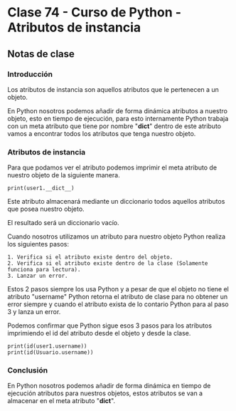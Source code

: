 # Clase 74 - Curso de Python - Atributos de instancia

## Notas de clase

### Introducción

Los atributos de instancia son aquellos atributos que le pertenecen a un objeto.

En Python nosotros podemos añadir de forma dinámica atributos a nuestro objeto, esto en tiempo de ejecución, para  esto internamente Python trabaja con un meta atributo  que tiene por nombre "__dict__" dentro de este atributo vamos a encontrar todos los atributos que tenga nuestro objeto.

### Atributos de instancia

Para que podamos ver el atributo podemos imprimir el meta atributo de nuestro objeto de la siguiente manera.

```
print(user1.__dict__)
```

Este atributo almacenará mediante un diccionario todos aquellos atributos que posea nuestro objeto.

El resultado será un diccionario vacío.

Cuando nosotros utilizamos un atributo para nuestro objeto Python realiza los siguientes pasos:

    1. Verifica si el atributo existe dentro del objeto.
    2. Verifica si el atributo existe dentro de la clase (Solamente funciona para lectura).
    3. Lanzar un error.

Estos 2 pasos siempre los usa Python y a pesar de que el objeto no tiene el atributo "username" Python retorna el atributo de clase para no obtener un error siempre y cuando el atributo exista de lo contario Python para al paso 3 y lanza un error.

Podemos confirmar que Python sigue esos 3 pasos para los atributos imprimiendo el id del  atributo desde el objeto y desde la clase.

```
print(id(user1.username))
print(id(Usuario.username))
```

### Conclusión 

En Python nosotros podemos añadir de forma dinámica en tiempo de ejecución atributos para nuestros objetos, estos atributos se van a almacenar en el meta atributo "__dict__".
